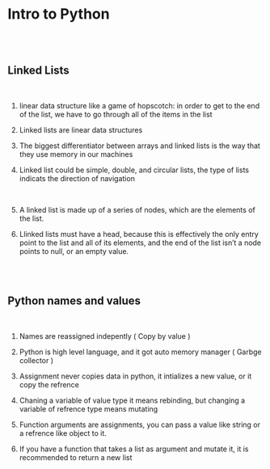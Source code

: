# Intro to Python


<br><br>

##  Linked Lists

<br>

<p> 

1. linear data structure like a game of hopscotch: in order to get to the end of the list, we have to go through all of the items in the list  <br>


2. Linked lists are linear data structures  <br>

3. The biggest differentiator between arrays and linked lists is the way that they use memory in our machines <br>

4. Linked list could be simple, double, and circular lists, the type of lists indicats the direction of navigation 
<br>

5. A linked list is made up of a series of nodes, which are the elements of the list. <br>

6. Llinked lists must have a head, because this is effectively the only entry point to the list and all of its elements, and the end of the list isn’t a node points to null, or an empty value.


</p>

<br>

<br>

##  Python names and values

<br>

<p> 

1. Names are reassigned indepently ( Copy by value ) <br>

2. Python is high level language, and it got auto memory manager ( Garbge collector ) <br>

3. Assignment never copies data in python, it intializes a new value, or it copy the refrence  <br>

4. Chaning a variable of value type it means rebinding, but changing a variable of refrence type means mutating <br>

5. Function arguments are assignments, you can pass a value like string or a refrence like object to it.  <br>

6. If you have a function that takes a list as argument and mutate it, it is  recommended to return a new list <br>




</p>

<br>
